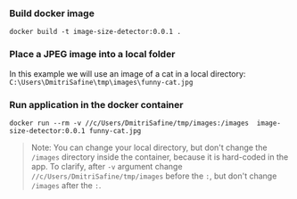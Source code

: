 ### Build docker image

```
docker build -t image-size-detector:0.0.1 .
```

### Place a JPEG image into a local folder

In this example we will use an image of a cat in a local directory:
`C:\Users\DmitriSafine\tmp\images\funny-cat.jpg`

### Run application in the docker container

```
docker run --rm -v //c/Users/DmitriSafine/tmp/images:/images  image-size-detector:0.0.1 funny-cat.jpg
```

> Note: You can change your local directory, but don't change the `/images` directory inside the container, because it is hard-coded in the app. To clarify, after `-v` argument change `//c/Users/DmitriSafine/tmp/images` before the `:`, but don't change `/images` after the `:`.
